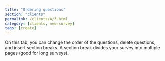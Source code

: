 ```yaml
---
title: "Ordering questions"
section: "clients"
permalink: /clients/A/3.html
category: [clients, new-survey]
tags: [create]
---
```



On this tab, you can change the order of the questions, delete questions, and insert section breaks. A section break divides your survey into multiple pages (good for long surveys).
